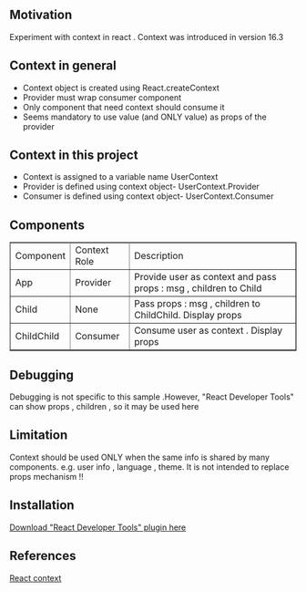 <h2>Motivation</h2>
Experiment with context in react . Context was introduced in version 16.3

<h2>Context in general</h2>
<ul>
  <li>Context object is created using React.createContext</li>
  <li>Provider must wrap consumer component</li>
  <li>Only component that need context should consume it</li>
  <li>Seems mandatory to use value (and ONLY value) as props of the provider</li>
</ul>

<h2>Context in this project</h2>
<ul>
  <li>Context is assigned to a variable name UserContext</li>
  <li>Provider is defined using context object- UserContext.Provider</li>
  <li>Consumer is defined using context object- UserContext.Consumer</li>
</ul>


<h2>Components</h2>
<table border=1> 
  <tr>  
     <tr>  
    <td>Component</td>
    <td>Context Role</td>   
    <td>Description</td>
  </tr>
    <td>App</td>
    <td>Provider</td>
    <td>Provide user as context and pass props : msg , children to Child</td>
  </tr>
</tr>
    <td>Child</td>
    <td>None</td>
    <td>Pass props : msg , children to ChildChild. Display props</td>
</tr>
</tr>
    <td>ChildChild</td>
    <td>Consumer</td>
    <td>Consume user as context . Display props</td>
  </tr>
</table>

<h2>Debugging</h2>
Debugging is not specific to this sample .However, "React Developer Tools" can show props , children , so it may be used here 


<h2>Limitation</h2>
Context should be used ONLY when the same info is shared by many components. e.g. user info , language , theme. It is not intended to replace props mechanism !!

<h2>Installation</h2>
<a href='https://chrome.google.com/webstore/detail/react-developer-tools/fmkadmapgofadopljbjfkapdkoienihi?hl=en
'>Download "React Developer Tools" plugin here </a>


<h2>References</h2>
<a href='https://reactjs.org/docs/context.html'>React context</a>

